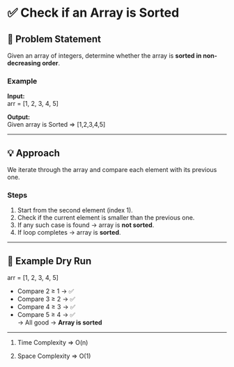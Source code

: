 # ✅ Check if an Array is Sorted

## 📘 Problem Statement
Given an array of integers, determine whether the array is **sorted in non-decreasing order**.

### Example
**Input:**  
arr = [1, 2, 3, 4, 5]

**Output:**  
Given array is Sorted => [1,2,3,4,5]

---

## 💡 Approach
We iterate through the array and compare each element with its previous one.

### Steps
1. Start from the second element (index 1).  
2. Check if the current element is smaller than the previous one.  
3. If any such case is found → array is **not sorted**.  
4. If loop completes → array is **sorted**.

---

## 🧠 Example Dry Run
arr = [1, 2, 3, 4, 5]  
- Compare 2 ≥ 1 → ✅  
- Compare 3 ≥ 2 → ✅  
- Compare 4 ≥ 3 → ✅  
- Compare 5 ≥ 4 → ✅  
→ All good → **Array is sorted**

---

1. Time Complexity => O(n)

2. Space Complexity => O(1)
